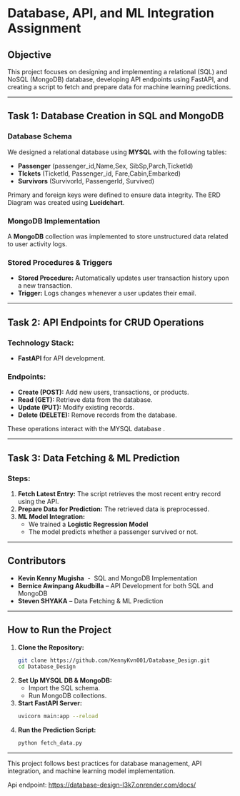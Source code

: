 # Database, API, and ML Integration Assignment

## Objective

This project focuses on designing and implementing a relational (SQL) and NoSQL (MongoDB) database, developing API endpoints using FastAPI, and creating a script to fetch and prepare data for machine learning predictions.

---

## Task 1: Database Creation in SQL and MongoDB

### Database Schema

We designed a relational database using **MYSQL** with the following tables:

- **Passenger** (passenger_id,Name,Sex, SibSp,Parch,TicketId)
- **TIckets** (TicketId, Passenger_id, Fare,Cabin,Embarked)
- **Survivors** (SurvivorId, PassengerId, Survived)

Primary and foreign keys were defined to ensure data integrity. The ERD Diagram was created using **Lucidchart**.

### MongoDB Implementation

A **MongoDB** collection was implemented to store unstructured data related to user activity logs.

### Stored Procedures & Triggers

- **Stored Procedure:** Automatically updates user transaction history upon a new transaction.
- **Trigger:** Logs changes whenever a user updates their email.

---

## Task 2: API Endpoints for CRUD Operations

### Technology Stack:

- **FastAPI** for API development.

### Endpoints:

- **Create (POST):** Add new users, transactions, or products.
- **Read (GET):** Retrieve data from the database.
- **Update (PUT):** Modify existing records.
- **Delete (DELETE):** Remove records from the database.

These operations interact with the MYSQL database .

---

## Task 3: Data Fetching & ML Prediction

### Steps:

1. **Fetch Latest Entry:** The script retrieves the most recent entry record using the API.
2. **Prepare Data for Prediction:** The retrieved data is preprocessed.
3. **ML Model Integration:**
   - We trained a  **Logistic Regression Model** 
   - The model predicts whether a passenger survived or not.

---

## Contributors

&#x20;

- **Kevin Kenny Mugisha**  -  SQL and MongoDB  Implementation
- **Bernice Awinpang Akudbilla** – API Development for both SQL and MongoDB
- **Steven SHYAKA** – Data Fetching & ML Prediction

---

## How to Run the Project

1. **Clone the Repository:**
   ```bash
   git clone https://github.com/KennyKvn001/Database_Design.git
   cd Database_Design
   ```
2. **Set Up MYSQL DB & MongoDB:**
   - Import the SQL schema.
   - Run MongoDB collections.
3. **Start FastAPI Server:**
   ```bash
   uvicorn main:app --reload
   ```
4. **Run the Prediction Script:**
   ```bash
   python fetch_data.py
   ```

---

This project follows best practices for database management, API integration, and machine learning model implementation.

Api endpoint: https://database-design-l3k7.onrender.com/docs/
